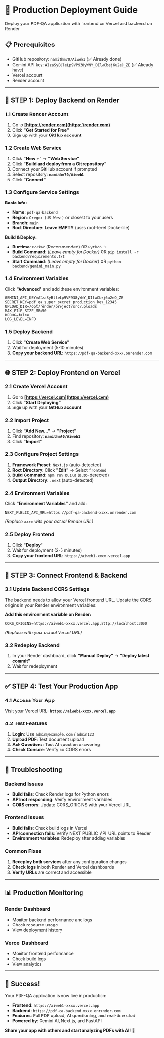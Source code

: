 # 🚀 Production Deployment Guide

Deploy your PDF-QA application with frontend on Vercel and backend on Render.

## 📋 Prerequisites

- GitHub repository: `namithm70/Aiweb1` (✅ Already done)
- Gemini API key: `AIzaSyBlleLp9VP938yWNY_DIlwCbej6u2eQ_ZE` (✅ Already have)
- Vercel account
- Render account

---

## 🔧 **STEP 1: Deploy Backend on Render**

### 1.1 Create Render Account
1. Go to **[https://render.com](https://render.com)**
2. Click **"Get Started for Free"**
3. Sign up with your **GitHub account**

### 1.2 Create Web Service
1. Click **"New +"** → **"Web Service"**
2. Click **"Build and deploy from a Git repository"**
3. Connect your GitHub account if prompted
4. Select repository: **`namithm70/Aiweb1`**
5. Click **"Connect"**

### 1.3 Configure Service Settings

**Basic Info:**
- **Name**: `pdf-qa-backend`
- **Region**: `Oregon (US West)` or closest to your users
- **Branch**: `main`
- **Root Directory**: **Leave EMPTY** (uses root-level Dockerfile)

**Build & Deploy:**
- **Runtime**: `Docker` (Recommended) OR `Python 3`
- **Build Command**: *(Leave empty for Docker)* OR `pip install -r backend/requirements.txt`
- **Start Command**: *(Leave empty for Docker)* OR `python backend/gemini_main.py`

### 1.4 Environment Variables
Click **"Advanced"** and add these environment variables:

```
GEMINI_API_KEY=AIzaSyBlleLp9VP938yWNY_DIlwCbej6u2eQ_ZE
SECRET_KEY=pdf_qa_super_secret_production_key_12345
UPLOAD_DIR=/opt/render/project/src/uploads
MAX_FILE_SIZE_MB=50
DEBUG=false
LOG_LEVEL=INFO
```

### 1.5 Deploy Backend
1. Click **"Create Web Service"**
2. Wait for deployment (5-10 minutes)
3. **Copy your backend URL**: `https://pdf-qa-backend-xxxx.onrender.com`

---

## 🌐 **STEP 2: Deploy Frontend on Vercel**

### 2.1 Create Vercel Account
1. Go to **[https://vercel.com](https://vercel.com)**
2. Click **"Start Deploying"**
3. Sign up with your **GitHub account**

### 2.2 Import Project
1. Click **"Add New..."** → **"Project"**
2. Find repository: **`namithm70/Aiweb1`**
3. Click **"Import"**

### 2.3 Configure Project Settings
1. **Framework Preset**: `Next.js` (auto-detected)
2. **Root Directory**: Click **"Edit"** → Select `frontend`
3. **Build Command**: `npm run build` (auto-detected)
4. **Output Directory**: `.next` (auto-detected)

### 2.4 Environment Variables
Click **"Environment Variables"** and add:

```
NEXT_PUBLIC_API_URL=https://pdf-qa-backend-xxxx.onrender.com
```
*(Replace `xxxx` with your actual Render URL)*

### 2.5 Deploy Frontend
1. Click **"Deploy"**
2. Wait for deployment (2-5 minutes)
3. **Copy your frontend URL**: `https://aiweb1-xxxx.vercel.app`

---

## 🔗 **STEP 3: Connect Frontend & Backend**

### 3.1 Update Backend CORS Settings

The backend needs to allow your Vercel frontend URL. Update the CORS origins in your Render environment variables:

**Add this environment variable on Render:**
```
CORS_ORIGINS=https://aiweb1-xxxx.vercel.app,http://localhost:3000
```
*(Replace with your actual Vercel URL)*

### 3.2 Redeploy Backend
1. In your Render dashboard, click **"Manual Deploy"** → **"Deploy latest commit"**
2. Wait for redeployment

---

## ✅ **STEP 4: Test Your Production App**

### 4.1 Access Your App
Visit your Vercel URL: **`https://aiweb1-xxxx.vercel.app`**

### 4.2 Test Features
1. **Login**: Use `admin@example.com` / `admin123`
2. **Upload PDF**: Test document upload
3. **Ask Questions**: Test AI question answering
4. **Check Console**: Verify no CORS errors

---

## 🐛 **Troubleshooting**

### Backend Issues
- **Build fails**: Check Render logs for Python errors
- **API not responding**: Verify environment variables
- **CORS errors**: Update CORS_ORIGINS with your Vercel URL

### Frontend Issues  
- **Build fails**: Check build logs in Vercel
- **API connection fails**: Verify NEXT_PUBLIC_API_URL points to Render
- **Environment variables**: Redeploy after adding variables

### Common Fixes
1. **Redeploy both services** after any configuration changes
2. **Check logs** in both Render and Vercel dashboards
3. **Verify URLs** are correct and accessible

---

## 📊 **Production Monitoring**

### Render Dashboard
- Monitor backend performance and logs
- Check resource usage
- View deployment history

### Vercel Dashboard  
- Monitor frontend performance
- Check build logs
- View analytics

---

## 🎉 **Success!**

Your PDF-QA application is now live in production:

- **Frontend**: `https://aiweb1-xxxx.vercel.app`
- **Backend**: `https://pdf-qa-backend-xxxx.onrender.com`  
- **Features**: Full PDF upload, AI questioning, and real-time chat
- **Powered by**: Gemini AI, Next.js, and FastAPI

**Share your app with others and start analyzing PDFs with AI!** 🚀
